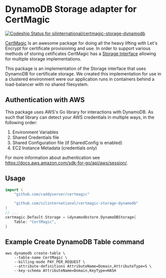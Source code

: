 # DynamoDB Storage adapter for CertMagic
[![Codeship Status for silinternational/certmagic-storage-dynamodb](https://app.codeship.com/projects/ce620930-4784-0138-3c3b-420bfa3912c0/status?branch=master)](https://app.codeship.com/projects/388799)

[CertMagic](https://github.com/caddyserver/certmagic) Is an awesome package for doing all the 
heavy lifting with Let's Encrypt for certificate provisioning and use. In order to support 
various methods of storing cetificates CertMagic has a 
[Storage Interface](https://pkg.go.dev/github.com/caddyserver/certmagic?tab=doc#Storage) 
allowing for multiple storage implementations. 

This package is an implementation of the Storage interface that uses DynamoDB for certificate
storage. We created this implementation for use in a clustered environment were our application
runs in containers behind a load-balancer with no shared filesystem.

## Authentication with AWS

This package uses AWS's Go library for interactions with DynamoDB. As such that library can 
detect your AWS credentials in multiple ways, in the following order:

1. Environment Variables
2. Shared Credentials file
3. Shared Configuration file (if SharedConfig is enabled)
4. EC2 Instance Metadata (credentials only)

For more information about authentication see https://docs.aws.amazon.com/sdk-for-go/api/aws/session/.

## Usage

```go
import (
    "github.com/caddyserver/certmagic"

    "github.com/silinternational/certmagic-storage-dynamodb"
)
// ...
certmagic.Default.Storage = &dynamodbstore.DynamoDBStorage{
    Table: "CertMagic",
}
```
 

## Example Create DynamoDB Table command
```
aws dynamodb create-table \
    --table-name CertMagic \
    --billing-mode PAY_PER_REQUEST \
    --attribute-definitions AttributeName=Domain,AttributeType=S \
    --key-schema AttributeName=Domain,KeyType=HASH
```